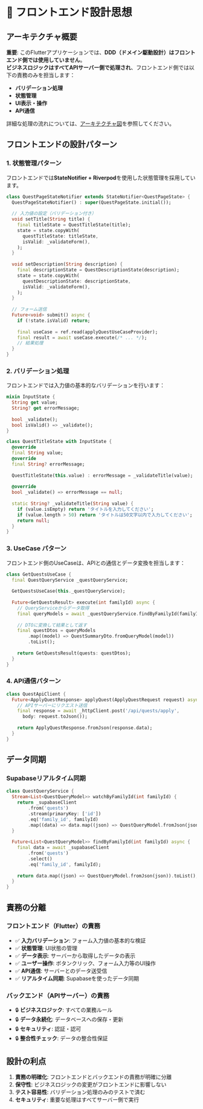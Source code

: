 # 🎨 フロントエンド設計思想

## アーキテクチャ概要

**重要**: このFlutterアプリケーションでは、**DDD（ドメイン駆動設計）はフロントエンド側では使用していません**。  
**ビジネスロジックはすべてAPIサーバー側で処理され**、フロントエンド側では以下の責務のみを担当します：

- **バリデーション処理**  
- **状態管理**  
- **UI表示・操作**  
- **API通信**  

詳細な処理の流れについては、[アーキテクチャ図](../../../../../docs/ja/shared/uml/flutter_supabase_clsd.md)を参照してください。

## フロントエンドの設計パターン

### 1. 状態管理パターン

フロントエンドでは**StateNotifier + Riverpod**を使用した状態管理を採用しています。

```dart
class QuestPageStateNotifier extends StateNotifier<QuestPageState> {
  QuestPageStateNotifier() : super(QuestPageState.initial());
  
  // 入力値の設定（バリデーション付き）
  void setTitle(String title) {
    final titleState = QuestTitleState(title);
    state = state.copyWith(
      questTitleState: titleState,
      isValid: _validateForm(),
    );
  }
  
  void setDescription(String description) {
    final descriptionState = QuestDescriptionState(description);
    state = state.copyWith(
      questDescriptionState: descriptionState,
      isValid: _validateForm(),
    );
  }
  
  // フォーム送信
  Future<void> submit() async {
    if (!state.isValid) return;
    
    final useCase = ref.read(applyQuestUseCaseProvider);
    final result = await useCase.execute(/* ... */);
    // 結果処理
  }
}
```

### 2. バリデーション処理

フロントエンドでは入力値の基本的なバリデーションを行います：

```dart
mixin InputState {
  String get value;
  String? get errorMessage;
  
  bool _validate();
  bool isValid() => _validate();
}

class QuestTitleState with InputState {
  @override
  final String value;
  @override
  final String? errorMessage;
  
  QuestTitleState(this.value) : errorMessage = _validateTitle(value);
  
  @override
  bool _validate() => errorMessage == null;
  
  static String? _validateTitle(String value) {
    if (value.isEmpty) return 'タイトルを入力してください';
    if (value.length > 50) return 'タイトルは50文字以内で入力してください';
    return null;
  }
}
```

### 3. UseCase パターン

フロントエンド側のUseCaseは、APIとの通信とデータ変換を担当します：

```dart
class GetQuestsUseCase {
  final QuestQueryService _questQueryService;
  
  GetQuestsUseCase(this._questQueryService);
  
  Future<GetQuestsResult> execute(int familyId) async {
    // QueryServiceからデータ取得
    final queryModels = await _questQueryService.findByFamilyId(familyId);
    
    // DTOに変換して結果として返す
    final questDtos = queryModels
        .map((model) => QuestSummaryDto.fromQueryModel(model))
        .toList();
        
    return GetQuestsResult(quests: questDtos);
  }
}
```

### 4. API通信パターン

```dart
class QuestApiClient {
  Future<ApplyQuestResponse> applyQuest(ApplyQuestRequest request) async {
    // APIサーバーにリクエスト送信
    final response = await _httpClient.post('/api/quests/apply', 
      body: request.toJson());
    
    return ApplyQuestResponse.fromJson(response.data);
  }
}
```

## データ同期

### Supabaseリアルタイム同期

```dart
class QuestQueryService {
  Stream<List<QuestQueryModel>> watchByFamilyId(int familyId) {
    return _supabaseClient
        .from('quests')
        .stream(primaryKey: ['id'])
        .eq('family_id', familyId)
        .map((data) => data.map((json) => QuestQueryModel.fromJson(json)).toList());
  }
  
  Future<List<QuestQueryModel>> findByFamilyId(int familyId) async {
    final data = await _supabaseClient
        .from('quests')
        .select()
        .eq('family_id', familyId);
        
    return data.map((json) => QuestQueryModel.fromJson(json)).toList();
  }
}
```

## 責務の分離

### フロントエンド（Flutter）の責務
- ✅ **入力バリデーション**: フォーム入力値の基本的な検証
- ✅ **状態管理**: UI状態の管理
- ✅ **データ表示**: サーバーから取得したデータの表示
- ✅ **ユーザー操作**: ボタンクリック、フォーム入力等のUI操作
- ✅ **API通信**: サーバーとのデータ送受信
- ✅ **リアルタイム同期**: Supabaseを使ったデータ同期

### バックエンド（APIサーバー）の責務
- 🔒 **ビジネスロジック**: すべての業務ルール
- 🔒 **データ永続化**: データベースへの保存・更新
- 🔒 **セキュリティ**: 認証・認可
- 🔒 **整合性チェック**: データの整合性保証

## 設計の利点

1. **責務の明確化**: フロントエンドとバックエンドの責務が明確に分離
2. **保守性**: ビジネスロジックの変更がフロントエンドに影響しない
3. **テスト容易性**: バリデーション処理のみのテストで済む
4. **セキュリティ**: 重要な処理はすべてサーバー側で実行
